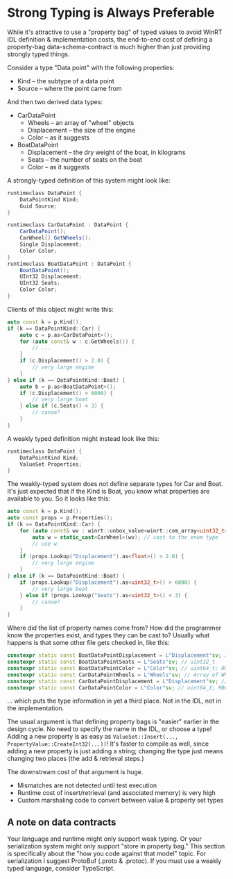 # Strong Typing is Always Preferable

While it's attractive to use a "property bag" of typed values to avoid WinRT IDL
definition & implementation costs, the end-to-end cost of defining a
property-bag data-schema-contract is much higher than just providing strongly
typed things.

Consider a type "Data point" with the following properties:

-   Kind – the subtype of a data point
-   Source – where the point came from

And then two derived data types:

-   CarDataPoint
    -   Wheels – an array of "wheel" objects
    -   Displacement – the size of the engine
    -   Color – as it suggests
-   BoatDataPoint
    -   Displacement – the dry weight of the boat, in kilograms
    -   Seats – the number of seats on the boat
    -   Color – as it suggests

A strongly-typed definition of this system might look like:

```c#
runtimeclass DataPoint {
    DataPointKind Kind;
    Guid Source;
}

runtimeclass CarDataPoint : DataPoint {
    CarDataPoint();
    CarWheel[] GetWheels();
    Single Displacement;
    Color Color;
}
runtimeclass BoatDataPoint : DataPoint {
    BoatDataPoint();
    UInt32 Displacement;
    UInt32 Seats;
    Color Color;
}
```

Clients of this object might write this:

```c++
auto const k = p.Kind();
if (k == DataPointKind::Car) {
    auto c = p.as<CarDataPoint>();
    for (auto const& w : c.GetWheels()) {
        // ...
    }
    if (c.Displacement() > 2.0) {
        // very large engine
    }
} else if (k == DataPointKind::Boat) {
    auto b = p.as<BoatDataPoint>();
    if (c.Displacement() > 6000) {
        // very large boat
    } else if (c.Seats() < 3) {
        // canoe?
    }
}
```

A weakly typed definition might instead look like this:

```c#
runtimeclass DataPoint {
    DataPointKind Kind;
    ValueSet Properties;
}
```

The weakly-typed system does not define separate types for Car and Boat. It's
just expected that if the Kind is Boat, you know what properties are available
to you. So it looks like this:

```c++
auto const k = p.Kind();
auto const props = p.Properties();
if (k == DataPointKind::Car) {
    for (auto const& wv : winrt::unbox_value<winrt::com_array<uint32_t>>(props.Lookup("Wheels"))) {
        auto w = static_cast<CarWheel>(wv); // cast to the enum type
        // use w
    }
    if (props.Lookup("Displacement").as<float>() > 2.0) {
        // very large engine
    }
} else if (k == DataPointKind::Boat) {
    if (props.Lookup("Displacement").as<uint32_t>() > 6000) {
        // very large boat
    } else if (props.Lookup("Seats").as<uint32_t>() < 3) {
        // canoe?
    }
}
```

Where did the list of property names come from? How did the programmer know the
properties exist, and types they can be cast to? Usually what happens is that
some other file gets checked in, like this:

```c++
constexpr static const BoatDataPointDisplacement = L"Displacement"sv; // uint32_t
constexpr static const BoatDataPointSeats = L"Seats"sv; // uint32_t
constexpr static const BoatDataPointColor = L"Color"sv; // uint64_t; RGBA as 64-bit
constexpr static const CarDataPointWheels = L"Wheels"sv; // Array of Wheel, as uint32_t[]
constexpr static const CarDataPointDisplacement = L"Displacement"sv; // float
constexpr static const CarDataPointColor = L"Color"sv; // uint64_t; RBGA as 64-bit
```

... which puts the type information in yet a third place. Not in the IDL, not in
the implementation.

The usual argument is that defining property bags is "easier" earlier in the
design cycle. No need to specify the name in the IDL, or choose a type! Adding a
new property is as easy as
`ValueSet::Insert(..., PropertyValue::CreateInt32(...))`! It's faster to compile
as well, since adding a new property is just adding a string; changing the type
just means changing two places (the add & retrieval steps.)

The downstream cost of that argument is huge.

-   Mismatches are not detected until test execution
-   Runtime cost of insert/retrieval (and associated memory) is very high
-   Custom marshaling code to convert between value & property set types

## A note on data contracts

Your language and runtime might only support weak typing. Or your serialization
system might only support "store in property bag." This section is specifically
about the "how you code against that model" topic. For serialization I suggest
ProtoBuf (.proto & .protoc). If you must use a weakly typed language, consider
TypeScript.

